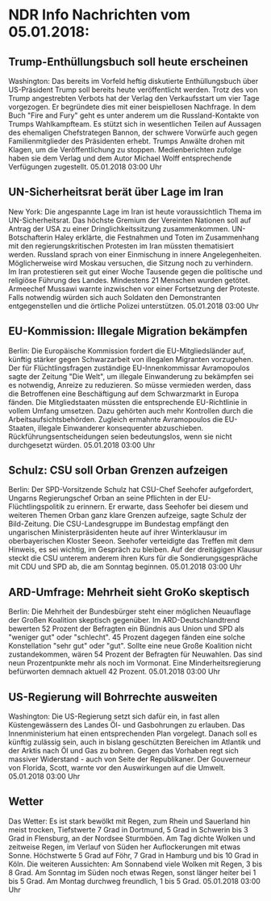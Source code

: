 # NDR Info Nachrichten vom 05.01.2018:


## Trump-Enthüllungsbuch soll heute erscheinen
Washington: 	Das bereits im Vorfeld heftig diskutierte Enthüllungsbuch über US-Präsident Trump soll bereits heute veröffentlicht werden. Trotz des von Trump angestrebten Verbots hat der Verlag den Verkaufsstart um vier Tage vorgezogen. Er begründete dies mit einer beispiellosen Nachfrage. In dem Buch "Fire and Fury" geht es unter anderem um die Russland-Kontakte von Trumps Wahlkampfteam. Es stützt sich in wesentlichen Teilen auf Aussagen des ehemaligen Chefstrategen Bannon, der schwere Vorwürfe auch gegen Familienmitglieder des Präsidenten erhebt. Trumps Anwälte drohen mit Klagen, um die Veröffentlichung zu stoppen. Medienberichten zufolge haben sie dem Verlag und dem Autor Michael Wolff entsprechende Verfügungen zugestellt. 05.01.2018 03:00 Uhr 

## UN-Sicherheitsrat berät über Lage im Iran
New York: Die angespannte Lage im Iran ist heute voraussichtlich Thema im UN-Sicherheitsrat. Das höchste Gremium der Vereinten Nationen soll auf Antrag der USA zu einer Dringlichkeitssitzung zusammenkommen. UN-Botschafterin Haley erklärte, die Festnahmen und Toten im Zusammenhang mit den regierungskritischen Protesten im Iran müssten thematisiert werden. Russland sprach von einer Einmischung in innere Angelegenheiten. Möglicherweise wird Moskau versuchen, die Sitzung noch zu verhindern. Im Iran protestieren seit gut einer Woche Tausende gegen die politische und religiöse Führung des Landes. Mindestens 21 Menschen wurden getötet. Armeechef Mussawi warnte inzwischen vor einer Fortsetzung der Proteste. Falls notwendig würden sich auch Soldaten den Demonstranten entgegenstellen und die örtliche Polizei unterstützen. 05.01.2018 03:00 Uhr 

## EU-Kommission: Illegale Migration bekämpfen
Berlin: Die Europäische Kommission fordert die EU-Mitgliedsländer auf, künftig stärker gegen Schwarzarbeit von illegalen Migranten vorzugehen. Der für Flüchtlingsfragen zuständige EU-Innenkommissar Avramopoulos sagte der Zeitung "Die Welt", um illegale Einwanderung zu bekämpfen sei es notwendig, Anreize zu reduzieren. So müsse vermieden werden, dass die Betroffenen eine Beschäftigung auf dem Schwarzmarkt in Europa fänden. Die Mitgliedstaaten müssten die entsprechende EU-Richtlinie in vollem Umfang umsetzen. Dazu gehörten auch mehr Kontrollen durch die Arbeitsaufsichtsbehörden. Zugleich ermahnte Avramopoulos die EU-Staaten, illegale Einwanderer konsequenter abzuschieben. Rückführungsentscheidungen seien bedeutungslos, wenn sie nicht durchgesetzt würden. 05.01.2018 03:00 Uhr 

## Schulz: CSU soll Orban Grenzen aufzeigen
Berlin: Der SPD-Vorsitzende Schulz hat CSU-Chef Seehofer aufgefordert, Ungarns Regierungschef Orban an seine Pflichten in der EU-Flüchtlingspolitik zu erinnern. Er erwarte, dass Seehofer bei diesem und weiteren Themen Orban ganz klare Grenzen aufzeige, sagte Schulz der Bild-Zeitung. Die CSU-Landesgruppe im Bundestag empfängt den ungarischen Ministerpräsidenten heute auf ihrer Winterklausur im oberbayerischen Kloster Seeon. Seehofer verteidigte das Treffen mit dem Hinweis, es sei wichtig, im Gespräch zu bleiben. Auf der dreitägigen Klausur steckt die CSU unterem anderem ihren Kurs für die Sondierungsgespräche mit CDU und SPD ab, die am Sonntag beginnen. 05.01.2018 03:00 Uhr 

## ARD-Umfrage: Mehrheit sieht GroKo skeptisch
Berlin:	Die Mehrheit der Bundesbürger steht einer möglichen Neuauflage der Großen Koalition skeptisch gegenüber. Im ARD-Deutschlandtrend bewerten 52 Prozent der Befragten ein Bündnis aus Union und SPD als "weniger gut" oder "schlecht". 45 Prozent dagegen fänden eine solche Konstellation "sehr gut" oder "gut". Sollte eine neue Große Koalition nicht zustandekommen, wären 54 Prozent der Befragten für Neuwahlen. Das sind neun Prozentpunkte mehr als noch im Vormonat. Eine Minderheitsregierung befürworten demnach aktuell 42 Prozent. 05.01.2018 03:00 Uhr 

## US-Regierung will Bohrrechte ausweiten
Washington: Die US-Regierung setzt sich dafür ein, in fast allen Küstengewässern des Landes Öl- und Gasbohrungen zu erlauben. Das Innenministerium hat einen entsprechenden Plan vorgelegt. Danach soll es künftig zulässig sein, auch in bislang geschützten Bereichen im Atlantik und der Arktis nach Öl und Gas zu bohren. Gegen das Vorhaben regt sich massiver Widerstand - auch von Seite der Republikaner. Der Gouverneur von Florida, Scott, warnte vor den Auswirkungen auf die Umwelt. 05.01.2018 03:00 Uhr 

## Wetter
Das Wetter: Es ist stark bewölkt mit Regen, zum Rhein und Sauerland hin meist trocken, Tiefstwerte 7 Grad in Dortmund, 5 Grad in Schwerin bis 3 Grad in Flensburg, an der Nordsee Sturmböen. Am Tag dichte Wolken und zeitweise Regen, im Verlauf von Süden her Auflockerungen mit etwas Sonne. Höchstwerte 5 Grad auf Föhr, 7 Grad in Hamburg und bis 10 Grad in Köln. Die weiteren Aussichten: Am Sonnabend viele Wolken mit  Regen, 3 bis 8 Grad. Am Sonntag im Süden noch etwas Regen, sonst länger heiter bei 1 bis 5 Grad. Am Montag durchweg freundlich, 1 bis 5 Grad. 05.01.2018 03:00 Uhr 

